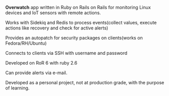 **Overwatch** app written in Ruby on Rails on Rails for monitoring Linux devices and IoT sensors with remote actions.

Works with Sidekiq and Redis to process events(collect values, execute actions like recovery and check for active alerts)

Provides an autopatch for security packages on clients(works on Fedora/RH/Ubuntu)

Connects to clients via SSH with username and password

Developed on RoR 6 with ruby 2.6

Can provide alerts via e-mail.

Developed as a personal project, not at production grade, with the purpose of learning. 
